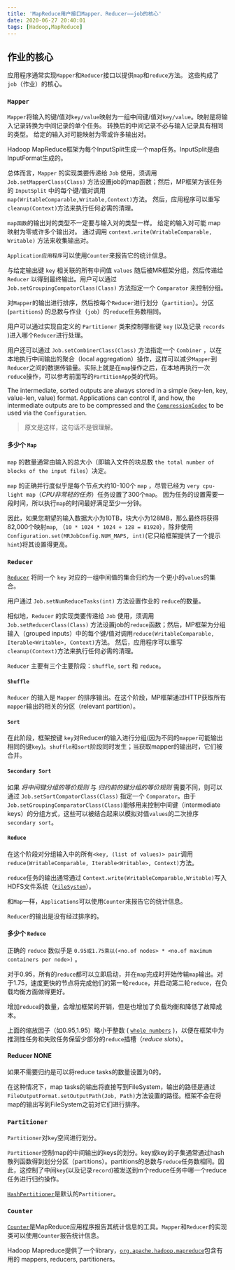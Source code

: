 ```yaml
---
title: 'MapReduce用户接口Mapper、Reducer——job的核心'
date: 2020-06-27 20:40:01
tags: [Hadoop,MapReduce]
---
```


## 作业的核心

应用程序通常实现`Mapper`和`Reducer`接口以提供`map`和`reduce`方法。 这些构成了`job`（作业）的核心。

### `Mapper`

`Mapper`将输入的键/值对`key/value`映射为一组中间键/值对`key/value`。映射是将输入记录转换为中间记录的单个任务。 转换后的中间记录不必与输入记录具有相同的类型。 给定的输入对可能映射为零或许多输出对。

Hadoop MapReduce框架为每个InputSplit生成一个map任务。InputSplit是由InputFormat生成的。

总体而言，`Mapper` 的实现类要传递给 `Job` 使用，须调用 `Job.setMapperClass(Class)` 方法设置job的map函数；然后，MP框架为该任务的 `InputSplit` 中的每个键/值对调用`map(WritableComparable,Writable,Context)`方法。 然后，应用程序可以重写`cleanup(Context)`方法来执行任何必需的清理。

`map函数`的输出对的类型不一定要与输入对的类型一样。 给定的输入对可能 map 映射为零或许多个输出对。 通过调用 `context.write(WritableComparable, Writable)` 方法来收集输出对。

`Application应用程序`可以使用`Counter`来报告它的统计信息。

与给定输出键 `key` 相关联的所有中间值 `values` 随后被MR框架分组，然后传递给 `Reducer` 以得到最终输出。用户可以通过 `Job.setGroupingCompatorClass(Class)` 方法指定一个 `Comparator` 来控制分组。

对`Mapper`的输出进行排序，然后按每个`Reducer`进行划分（`partition`）。分区(`partitions`) 的总数与作业（`job`）的`reduce`任务数相同。

用户可以通过实现自定义的 `Partitioner` 类来控制哪些键 `key` (以及记录 `records` )进入哪个`Reducer`进行处理。

用户还可以通过 `Job.setCombinerClass(Class)` 方法指定一个 `Combiner` ，以在本地执行中间输出的聚合（local aggregation）操作，这样可以减少`Mapper`到`Reducer`之间的数据传输量。实际上就是在`map`操作之后，在本地再执行一次 `reduce`操作，可以参考前面写的`PartitionApp`类的代码。

The intermediate, sorted outputs are always stored in a simple (key-len, key, value-len, value) format. Applications can control if, and how, the intermediate outputs are to be compressed and the [`CompressionCodec`](https://archive.cloudera.com/cdh5/cdh/5/hadoop-2.6.0-cdh5.7.0/api/org/apache/hadoop/io/compress/CompressionCodec.html) to be used via the `Configuration`.
> 原文是这样，这句话不是很理解。

#### 多少个 `Map`

`map` 的数量通常由输入的总大小（即输入文件的块总数 `the total number of blocks of the input files`）决定。

`map` 的正确并行度似乎是每个节点大约10-100个 `map` ，尽管已经为 `very cpu-light map`（*CPU非常轻的任务*）任务设置了300个`map`。 因为任务的设置需要一段时间，所以执行`map`的时间最好满足至少一分钟。

因此，如果您期望的输入数据大小为10TB，块大小为128MB，那么最终将获得82,000个映射`map`, （`10 * 1024 * 1024 ÷ 128 = 81920`），除非使用 `Configuration.set(MRJobConfig.NUM_MAPS, int)`(它只给框架提供了一个提示 `hint`)将其设置得更高。

### `Reducer`

[`Reducer`](https://archive.cloudera.com/cdh5/cdh/5/hadoop-2.6.0-cdh5.7.0/api/org/apache/hadoop/mapreduce/Reducer.html) 将同一个 `key` 对应的一组中间值的集合归约为一个更小的`values`的集合。

用户通过 `Job.setNumReduceTasks(int)` 方法设置作业的 `reduce`的数量。

相似地，`Reducer` 的实现类要传递给 `Job` 使用，须调用 `Job.setReducerClass(Class)` 方法设置job的`reduce`函数；然后，MP框架为分组输入（grouped inputs）中的每个键/值对调用`reduce(WritableComparable, Iterable<Writable>, Context)`方法。 然后，应用程序可以重写`cleanup(Context)`方法来执行任何必需的清理。

`Reducer` 主要有三个主要阶段：`shuffle`, `sort` 和 `reduce`。

#### `Shuffle`

`Reducer` 的输入是 `Mapper` 的排序输出。在这个阶段，MP框架通过HTTP获取所有`mapper`输出的相关的分区（relevant partition）。

#### `Sort`

在此阶段，框架按键 `key`对Reducer的输入进行分组(因为不同的`mapper`可能输出相同的键`key`)。`shuffle`和`sort`阶段同时发生；当获取mapper的输出时，它们被合并。

#### `Secondary Sort`

如果 *将中间键分组的等价规则* 与 *归约前的键分组的等价规则* 需要不同，则可以通过 `Job.setSortCompatorClass(Class)` 指定一个 `Comparator`。由于 `Job.setGroupingComparatorClass(Class)`能够用来控制中间键（intermediate keys）的分组方式，这些可以被结合起来以模拟对值`values`的二次排序 `secondary sort`。

#### `Reduce`

在这个阶段对分组输入中的所有`<key, (list of values)> pair`调用 `reduce(WritableComparable, Iterable<Writable>, Context)`方法。

`reduce`任务的输出通常通过 `Context.write(WritableComparable,Writable)`写入HDFS文件系统（[`FileSystem`](https://archive.cloudera.com/cdh5/cdh/5/hadoop-2.6.0-cdh5.7.0/api/org/apache/hadoop/fs/FileSystem.html)）。

和`Map`一样，`Applications`可以使用`Counter`来报告它的统计信息。

`Reducer`的输出是没有经过排序的。

#### 多少个 `Reduce`

正确的 `reduce` 数似乎是 `0.95或1.75乘以(<no.of nodes> * <no.of maximum containers per node>)` 。

对于0.95，所有的`reduce`都可以立即启动，并在`map`完成时开始传输`map`输出。对于1.75，速度更快的节点将完成他们的第一轮`reduce`，并启动第二轮`reduce`，在负载均衡方面做得更好。

增加`reduce`的数量，会增加框架的开销，但是也增加了负载均衡和降低了故障成本。

上面的缩放因子（如0.95,1.95）略小于整数 ( [`whole numbers`](https://www.mathsisfun.com/whole-numbers.html) )，以便在框架中为推测性任务和失败任务保留少部分的`reduce`插槽（*reduce slots*）。

#### Reducer NONE

如果不需要归约是可以将reduce tasks的数量设置为0的。

在这种情况下，map tasks的输出将直接写到FileSystem，输出的路径是通过 `FileOutputFormat.setOutputPath(Job, Path)`方法设置的路径。框架不会在将map的输出写到FileSystem之前对它们进行排序。

### `Partitioner`

`Partitioner`对`key`空间进行划分。

`Partitioner`控制map的中间输出的keys的划分。key或key的子集通常通过hash散列函数得到划分分区（partitions）。partitions的总数与`reduce`任务数相同。因此，这控制了中间`key`(以及记录`record`)被发送到m个reduce任务中哪一个reduce任务进行归约操作。

[`HashPertitioner`](https://archive.cloudera.com/cdh5/cdh/5/hadoop-2.6.0-cdh5.7.0/api/org/apache/hadoop/mapreduce/lib/partition/HashPartitioner.html)是默认的`Partitioner`。

### `Counter`

[`Counter`](https://archive.cloudera.com/cdh5/cdh/5/hadoop-2.6.0-cdh5.7.0/api/org/apache/hadoop/mapreduce/Counter.html)是MapReduce应用程序报告其统计信息的工具。`Mapper`和`Reducer`的实现类可以使用`Counter`报告统计信息。

Hadoop Mapreduce提供了一个library，[`org.apache.hadoop.mapreduce`](https://archive.cloudera.com/cdh5/cdh/5/hadoop-2.6.0-cdh5.7.0/api/org/apache/hadoop/mapreduce/package-summary.html)包含有用的 mappers, reducers, partitioners。
